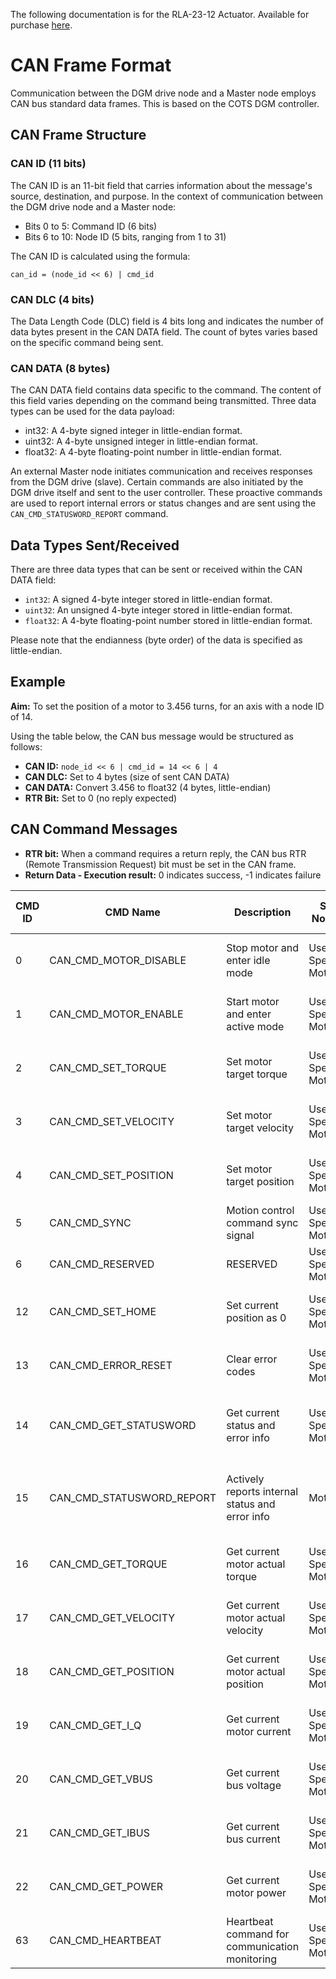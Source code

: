 The following documentation is for the RLA-23-12 Actuator. Available for purchase [here](https://rboticlabs.com/products/RLA-23-12-Actuator-v2-p554194928).
# CAN Frame Format

Communication between the DGM drive node and a Master node employs CAN bus standard data frames. This is based on the COTS DGM controller.

## CAN Frame Structure

### CAN ID (11 bits)

The CAN ID is an 11-bit field that carries information about the message's source, destination, and purpose. In the context of communication between the DGM drive node and a Master node:

- Bits 0 to 5: Command ID (6 bits)
- Bits 6 to 10: Node ID (5 bits, ranging from 1 to 31)

The CAN ID is calculated using the formula:

```
can_id = (node_id << 6) | cmd_id
```

### CAN DLC (4 bits)

The Data Length Code (DLC) field is 4 bits long and indicates the number of data bytes present in the CAN DATA field. The count of bytes varies based on the specific command being sent.

### CAN DATA (8 bytes)

The CAN DATA field contains data specific to the command. The content of this field varies depending on the command being transmitted. Three data types can be used for the data payload:

- int32: A 4-byte signed integer in little-endian format.
- uint32: A 4-byte unsigned integer in little-endian format.
- float32: A 4-byte floating-point number in little-endian format.

An external Master node initiates communication and receives responses from the DGM drive (slave). Certain commands are also initiated by the DGM drive itself and sent to the user controller. These proactive commands are used to report internal errors or status changes and are sent using the `CAN_CMD_STATUSWORD_REPORT` command.

## Data Types Sent/Received

There are three data types that can be sent or received within the CAN DATA field:

- `int32`: A signed 4-byte integer stored in little-endian format.
- `uint32`: An unsigned 4-byte integer stored in little-endian format.
- `float32`: A 4-byte floating-point number stored in little-endian format.

Please note that the endianness (byte order) of the data is specified as little-endian.

## Example

**Aim:** To set the position of a motor to 3.456 turns, for an axis with a node ID of 14.

Using the table below, the CAN bus message would be structured as follows:

- **CAN ID:** `node_id << 6 | cmd_id = 14 << 6 | 4`
- **CAN DLC:** Set to 4 bytes (size of sent CAN DATA)
- **CAN DATA:** Convert 3.456 to float32 (4 bytes, little-endian)
- **RTR Bit:** Set to 0 (no reply expected)

## CAN Command Messages

- **RTR bit:** When a command requires a return reply, the CAN bus RTR (Remote Transmission Request) bit must be set in the CAN frame.
- **Return Data - Execution result:** 0 indicates success, -1 indicates failure

| CMD ID | CMD Name                   | Description                                     | Sent Node ID            | Sent CMD ID | Sent CAN DLC | Sent Data                         | Return Node ID | Return CMD ID | Return CAN DLC | Return Data                                      |
|-------|---------------------------|-------------------------------------------------|-------------------------|-------------|--------------|----------------------------------|----------------|---------------|----------------|--------------------------------------------------|
| 0     | CAN_CMD_MOTOR_DISABLE     | Stop motor and enter idle mode                  | User Specified Motor ID | 0           | 0            | -                                | Motor ID       | 0             | 4              | Execution Result (int32): 0 or -1                |
| 1     | CAN_CMD_MOTOR_ENABLE      | Start motor and enter active mode               | User Specified Motor ID | 1           | 0            | -                                | Motor ID       | 1             | 4              | Execution Result (int32): 0 or -1                |
| 2     | CAN_CMD_SET_TORQUE        | Set motor target torque                        | User Specified Motor ID | 2           | 4            | Target Torque (Nm) (float32)      | -              | -             | -              | -                                                |
| 3     | CAN_CMD_SET_VELOCITY      | Set motor target velocity                      | User Specified Motor ID | 3           | 4            | Target Velocity (rev/s) (float32) | -              | -             | -              | -                                                |
| 4     | CAN_CMD_SET_POSITION      | Set motor target position                      | User Specified Motor ID | 4           | 4            | Target Position (turns) (float32) | -              | -             | -              | -                                                |
| 5     | CAN_CMD_SYNC              | Motion control command sync signal            | User Specified Motor ID | 5           | 0            | -                                | -              | -             | -              | -                                                |
| 6     | CAN_CMD_RESERVED          | RESERVED                                      | User Specified Motor ID | 6           | 4            | -                                | Motor ID       | -             | 8              | -                                                |
| 12    | CAN_CMD_SET_HOME          | Set current position as 0                     | User Specified Motor ID | 12          | 0            | -                                | Motor ID       | 12            | 4              | Execution Result (int32): 0 or -1                |
| 13    | CAN_CMD_ERROR_RESET       | Clear error codes                              | User Specified Motor ID | 13          | 0            | -                                | Motor ID       | 13            | 4              | Execution Result (int32): 0 or -1                |
| 14    | CAN_CMD_GET_STATUSWORD    | Get current status and error info             | User Specified Motor ID | 14          | 0            | -                                | Motor ID       | 14            | 8              | Status Info (uint32), Error Info (uint32)        |
| 15    | CAN_CMD_STATUSWORD_REPORT | Actively reports internal status and error info | Motor ID                | 15          | 8            | Status Info (uint32), Error Info (uint32) | -              | -             | -              | -                                                |
| 16    | CAN_CMD_GET_TORQUE        | Get current motor actual torque               | User Specified Motor ID | 16          | 0            | -                                | Motor ID       | 16            | 4              | Actual Torque (Nm) (float32)                    |
| 17    | CAN_CMD_GET_VELOCITY      | Get current motor actual velocity             | User Specified Motor ID | 17          | 0            | -                                | Motor ID       | 17            | 4              | Actual Velocity (rev/s) (float32)              |
| 18    | CAN_CMD_GET_POSITION      | Get current motor actual position             | User Specified Motor ID | 18          | 0            | -                                | Motor ID       | 18            | 4              | Actual Position (turns) (float32)              |
| 19    | CAN_CMD_GET_I_Q           | Get current motor current                      | User Specified Motor ID | 19          | 0            | -                                | Motor ID       | 19            | 4              | Motor Current (A) (float32)                    |
| 20    | CAN_CMD_GET_VBUS          | Get current bus voltage                        | User Specified Motor ID | 20          | 0            | -                                | Motor ID       | 20            | 4              | Bus Voltage (V) (float32)                      |
| 21    | CAN_CMD_GET_IBUS          | Get current bus current                        | User Specified Motor ID | 21          | 0            | -                                | Motor ID       | 21            | 4              | Bus Current (A) (float32)                     |
| 22    | CAN_CMD_GET_POWER         | Get current motor power                        | User Specified Motor ID | 22          | 0            | -                                | Motor ID       | 22            | 4              | Motor Power (W) (float32)                      |
| 63    | CAN_CMD_HEARTBEAT         | Heartbeat command for communication monitoring | User Specified Motor ID | 63          | 0            | -                                | Motor ID       | 63            | 0              | -                                                |


